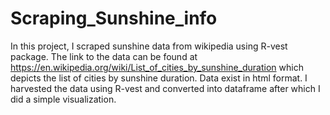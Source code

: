 # Scraping_Sunshine_info
In this project, I  scraped sunshine data from wikipedia using R-vest package.
The link to the data can be found at https://en.wikipedia.org/wiki/List_of_cities_by_sunshine_duration which depicts 
the list of cities by sunshine duration.
Data exist in html format. I harvested the data using R-vest and converted into dataframe after which I did a simple visualization.
